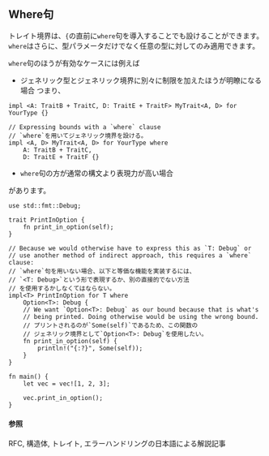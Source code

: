 ## Where句

トレイト境界は、`{`の直前に`where`句を導入することでも設けることができます。`where`はさらに、型パラメータだけでなく任意の型に対してのみ適用できます。

`where`句のほうが有効なケースには例えば

-   ジェネリック型とジェネリック境界に別々に制限を加えたほうが明瞭になる場合
    つまり、

``` {.rust .ignore}
impl <A: TraitB + TraitC, D: TraitE + TraitF> MyTrait<A, D> for YourType {}

// Expressing bounds with a `where` clause
// `where`を用いてジェネリック境界を設ける。
impl <A, D> MyTrait<A, D> for YourType where
    A: TraitB + TraitC,
    D: TraitE + TraitF {}
```

-   `where`句の方が通常の構文より表現力が高い場合

があります。

    use std::fmt::Debug;

    trait PrintInOption {
        fn print_in_option(self);
    }

    // Because we would otherwise have to express this as `T: Debug` or 
    // use another method of indirect approach, this requires a `where` clause:
    // `where`句を用いない場合、以下と等価な機能を実装するには、
    // `<T: Debug>`という形で表現するか、別の直接的でない方法
    // を使用するかしなくてはならない。
    impl<T> PrintInOption for T where
        Option<T>: Debug {
        // We want `Option<T>: Debug` as our bound because that is what's
        // being printed. Doing otherwise would be using the wrong bound.
        // プリントされるのが`Some(self)`であるため、この関数の
        // ジェネリック境界として`Option<T>: Debug`を使用したい。
        fn print_in_option(self) {
            println!("{:?}", Some(self));
        }
    }

    fn main() {
        let vec = vec![1, 2, 3];

        vec.print_in_option();
    }

#### 参照

RFC,
構造体, トレイト,
エラーハンドリングの日本語による解説記事

